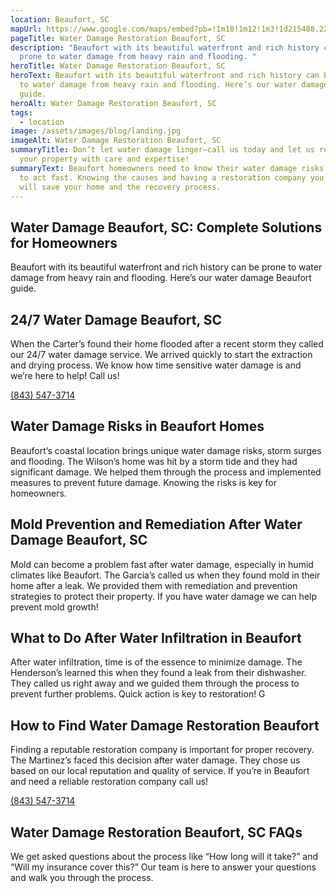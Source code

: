 ```yaml
---
location: Beaufort, SC
mapUrl: https://www.google.com/maps/embed?pb=!1m18!1m12!1m3!1d215488.22147826498!2d-80.8904979908288!3d32.44584213466191!2m3!1f0!2f0!3f0!3m2!1i1024!2i768!4f13.1!3m3!1m2!1s0x88fc0c599a9b5113%3A0xf29d41851b31bcf6!2sBeaufort%2C%20SC%2C%20USA!5e0!3m2!1sen!2sph!4v1728666056092!5m2!1sen!2sph
pageTitle: Water Damage Restoration Beaufort, SC
description: "Beaufort with its beautiful waterfront and rich history can be
  prone to water damage from heavy rain and flooding. "
heroTitle: Water Damage Restoration Beaufort, SC
heroText: Beaufort with its beautiful waterfront and rich history can be prone
  to water damage from heavy rain and flooding. Here’s our water damage Beaufort
  guide.
heroAlt: Water Damage Restoration Beaufort, SC
tags:
  - location
image: /assets/images/blog/landing.jpg
imageAlt: Water Damage Restoration Beaufort, SC
summaryTitle: Don’t let water damage linger—call us today and let us restore
  your property with care and expertise!
summaryText: Beaufort homeowners need to know their water damage risks and how
  to act fast. Knowing the causes and having a restoration company you can trust
  will save your home and the recovery process.
---
```

## Water Damage Beaufort, SC: Complete Solutions for Homeowners

Beaufort with its beautiful waterfront and rich history can be prone to water damage from heavy rain and flooding. Here’s our water damage Beaufort guide.



## 24/7 Water Damage Beaufort, SC

When the Carter’s found their home flooded after a recent storm they called our 24/7 water damage service. We arrived quickly to start the extraction and drying process. We know how time sensitive water damage is and we’re here to help! Call us! 

[(843) 547-3714](tel:8435473714)

## Water Damage Risks in Beaufort Homes

Beaufort’s coastal location brings unique water damage risks, storm surges and flooding. The Wilson’s home was hit by a storm tide and they had significant damage. We helped them through the process and implemented measures to prevent future damage. Knowing the risks is key for homeowners.



## Mold Prevention and Remediation After Water Damage Beaufort, SC

Mold can become a problem fast after water damage, especially in humid climates like Beaufort. The Garcia’s called us when they found mold in their home after a leak. We provided them with remediation and prevention strategies to protect their property. If you have water damage we can help prevent mold growth!



## What to Do After Water Infiltration in Beaufort

After water infiltration, time is of the essence to minimize damage. The Henderson’s learned this when they found a leak from their dishwasher. They called us right away and we guided them through the process to prevent further problems. Quick action is key to restoration! G



## How to Find Water Damage Restoration Beaufort

Finding a reputable restoration company is important for proper recovery. The Martinez’s faced this decision after water damage. They chose us based on our local reputation and quality of service. If you’re in Beaufort and need a reliable restoration company call us!

[(843) 547-3714](tel:8435473714)

## Water Damage Restoration Beaufort, SC FAQs

We get asked questions about the process like “How long will it take?” and “Will my insurance cover this?” Our team is here to answer your questions and walk you through the process.
